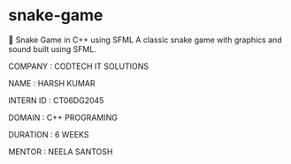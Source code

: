 # snake-game
🐍 Snake Game in C++ using SFML  A classic snake game with graphics and sound built using SFML. 


COMPANY : CODTECH IT SOLUTIONS

NAME : HARSH KUMAR

INTERN ID : CT06DG2045

DOMAIN : C++ PROGRAMING

DURATION : 6 WEEKS

MENTOR : NEELA SANTOSH

